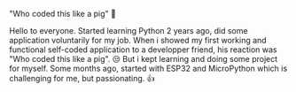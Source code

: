 
"Who coded this like a pig" 👀

Hello to everyone. 
Started learning Python 2 years ago, did some application voluntarily for my job. When i showed my first working and functional self-coded application to a developper friend, his reaction was "Who coded this like a pig". 😒
But i kept learning and doing some project for myself.
Some months ago, started with ESP32 and MicroPython which is challenging for me, but passionating. 👍

